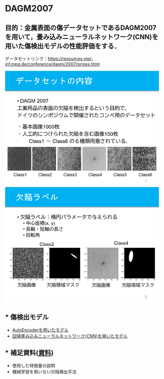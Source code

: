 # DAGM2007
## 目的：金属表面の傷データセットであるDAGM2007を用いて，畳み込みニューラルネットワーク(CNN)を用いた傷検出モデルの性能評価をする．
データセットリンク：https://resources.mpi-inf.mpg.de/conference/dagm/2007/prizes.html  
  
![1](https://github.com/kentaro-fujita/DAGM2007/blob/master/スライド画像/Top_1.PNG)
![2](https://github.com/kentaro-fujita/DAGM2007/blob/master/スライド画像/Top_2.PNG)
  
## * 傷検出モデル
* [AutoEncoderを用いたモデル](https://github.com/kentaro-fujita/DAGM2007/blob/master/AutoEncoder)  
* [回帰畳み込みニューラルネットワーク(CNN)を用いたモデル](https://github.com/kentaro-fujita/DAGM2007/blob/master/回帰CNN) 
  
## * 補足資料([**資料**](https://github.com/kentaro-fujita/DAGM2007/blob/master/補足資料.pdf))  
* 使用した特徴量の説明
* 機械学習を用いない欠陥検出手法
